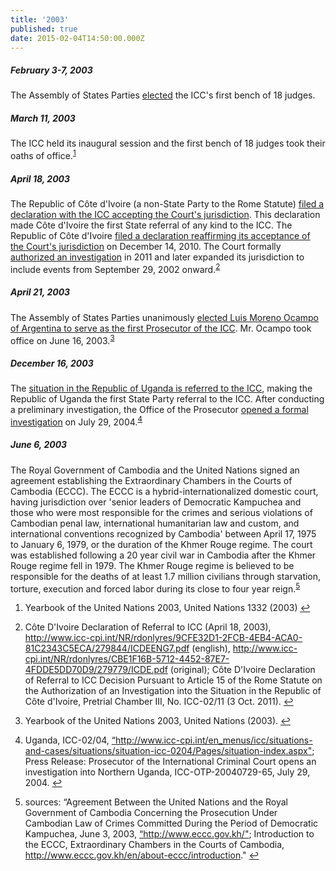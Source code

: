 ```yaml
---
title: '2003'
published: true
date: 2015-02-04T14:50:00.000Z
---
```



##### February 3-7, 2003

The Assembly of States Parties [elected](http://legal.un.org/icc/asp/firstresumed.feb03.htm) the ICC's first bench of 18 judges.

##### March 11, 2003

The ICC held its inaugural session and the first bench of 18 judges took their oaths of office.<sup id="fnref:source2003"><a class="footnote" href="#fn:source2003">1</a></sup>

##### April 18, 2003

The Republic of C&ocirc;te d'Ivoire (a non-State Party to the Rome Statute) [filed a declaration with the ICC accepting the Court's jurisdiction](http://www.icc-cpi.int/NR/rdonlyres/9CFE32D1-2FCB-4EB4-ACA0-81C2343C5ECA/279844/ICDEENG7.pdf). This declaration made C&ocirc;te d'Ivoire the first State referral of any kind to the ICC. The Republic of C&ocirc;te d'Ivoire [filed a declaration reaffirming its acceptance of the Court's jurisdiction](http://icc-cpi.int/NR/rdonlyres/498E8FEB-7A72-4005-A209-C14BA374804F/0/ReconCPI.pdf) on December 14, 2010. The Court formally [authorized an investigation](http://www.icc-cpi.int/iccdocs/doc/doc1240553.pdf) in 2011 and later expanded its jurisdiction to include events from September 29, 2002 onward.<sup id="fnref:source2003apr"><a class="footnote" href="#fn:source2003apr">2</a></sup>

##### April 21, 2003

The Assembly of States Parties unanimously [elected Luis Moreno Ocampo of Argentina to serve as the first Prosecutor of the ICC](http://www.un.org/press/en/2003/L3035.doc.htm). Mr. Ocampo took office on June 16, 2003.<sup id="fnref:source2003apr21"><a class="footnote" href="#fn:source2003apr21">3</a></sup>

##### December 16, 2003

The [situation in the Republic of Uganda is referred to the ICC](https://www.icc-cpi.int/NR/rdonlyres/4BCE015E-9F70-4CD1-8AC2-4CACDB6070B6/277313/ICC_200514100561_English3.pdf), making the Republic of Uganda the first State Party referral to the ICC. After conducting a preliminary investigation, the Office of the Prosecutor [opened a formal investigation](https://www.icc-cpi.int/Pages/item.aspx?name=prosecutor%20of%20the%20international%20criminal%20court%20opens%20an%20investigation%20into%20nothern%20uganda) on July 29, 2004.<sup id="fnref:source2003dec"><a class="footnote" href="#fn:source2003dec">4</a></sup>

##### June 6, 2003

The Royal Government of Cambodia and the United Nations signed an agreement establishing the Extraordinary Chambers in the Courts of Cambodia (ECCC). The ECCC is a hybrid-internationalized domestic court, having jurisdiction over 'senior leaders of Democratic Kampuchea and those who were most responsible for the crimes and serious violations of Cambodian penal law, international humanitarian law and custom, and international conventions recognized by Cambodia' between April 17, 1975 to January 6, 1979, or the duration of the Khmer Rouge regime. The court was established following a 20 year civil war in Cambodia after the Khmer Rouge regime fell in 1979. The Khmer Rouge regime is believed to be responsible for the deaths of at least 1.7 million civilians through starvation, torture, execution and forced labor during its close to four year reign.<sup id="fnref:source2003jun"><a class="footnote" href="#fn:source2003jun">5</a></sup>

<div class="footnotes"><ol><li id="fn:source2003"><p>Yearbook of the United Nations 2003, United Nations 1332 (2003) <a class="reversefootnote" href="#fnref:source2003">↩</a></p></li><li id="fn:source2003apr"><p>C&ocirc;te D'Ivoire Declaration of Referral to ICC (April 18, 2003), <a href="http://www.icc-cpi.int/NR/rdonlyres/9CFE32D1-2FCB-4EB4-ACA0-81C2343C5ECA/279844/ICDEENG7.pdf">http://www.icc-cpi.int/NR/rdonlyres/9CFE32D1-2FCB-4EB4-ACA0-81C2343C5ECA/279844/ICDEENG7.pdf</a> (english), <a href="http://www.icc-cpi.int/NR/rdonlyres/CBE1F16B-5712-4452-87E7-4FDDE5DD70D9/279779/ICDE.pdf">http://www.icc-cpi.int/NR/rdonlyres/CBE1F16B-5712-4452-87E7-4FDDE5DD70D9/279779/ICDE.pdf</a> (original); C&ocirc;te D'Ivoire Declaration of Referral to ICC Decision Pursuant to Article 15 of the Rome Statute on the Authorization of an Investigation into the Situation in the Republic of C&ocirc;te d'Ivoire, Pretrial Chamber III, No. ICC-02/11 (3 Oct. 2011). <a class="reversefootnote" href="#fnref:source2003apr">↩</a></p></li><li id="fn:source2003apr21"><p>Yearbook of the United Nations 2003, United Nations (2003). <a class="reversefootnote" href="#fnref:source2003apr21">↩</a></p></li><li id="fn:source2003dec"><p>Uganda, ICC-02/04, <a href="http://www.icc-cpi.int/en_menus/icc/situations-and-cases/situations/situation-icc-0204/Pages/situation-index.aspx">&ldquo;http://www.icc-cpi.int/en_menus/icc/situations-and-cases/situations/situation-icc-0204/Pages/situation-index.aspx"</a>; Press Release: Prosecutor of the International Criminal Court opens an investigation into Northern Uganda, ICC-OTP-20040729-65, July 29, 2004. <a class="reversefootnote" href="#fnref:source2003dec">↩</a></p></li><li id="fn:source2003jun"><p>sources: &ldquo;Agreement Between the United Nations and the Royal Government of Cambodia Concerning the Prosecution Under Cambodian Law of Crimes Committed During the Period of Democratic Kampuchea, June 3, 2003, <a href="http://www.eccc.gov.kh/sites/default/files/legal-documents/Agreement_between_UN_and_RGC.pdf">&ldquo;http://www.eccc.gov.kh/"</a>; Introduction to the ECCC, Extraordinary Chambers in the Courts of Cambodia, <a href="http://www.eccc.gov.kh/en/about-eccc/introduction">http://www.eccc.gov.kh/en/about-eccc/introduction</a>." <a class="reversefootnote" href="#fnref:source2003jun">↩</a></p></li></ol></div>